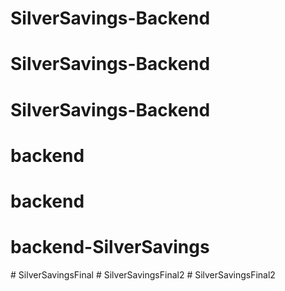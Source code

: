 # SilverSavings-Backend
# SilverSavings-Backend
# SilverSavings-Backend
# backend
# backend
# backend-SilverSavings
#   S i l v e r S a v i n g s F i n a l  
 #   S i l v e r S a v i n g s F i n a l 2  
 #   S i l v e r S a v i n g s F i n a l 2  
 